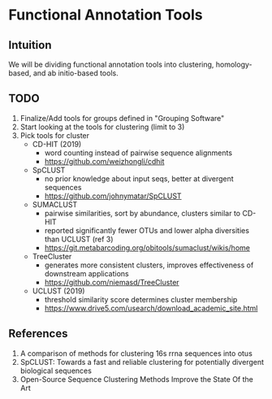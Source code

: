 # Functional Annotation Tools 


## Intuition
We will be dividing functional annotation tools into clustering, homology-based, and ab
initio-based tools.

## TODO
1. Finalize/Add tools for groups defined in "Grouping Software"
2. Start looking at the tools for clustering (limit to 3)
3. Pick tools for cluster
   - CD-HIT (2019)
     - word counting instead of pairwise sequence alignments
     - https://github.com/weizhongli/cdhit
   - SpCLUST 
     - no prior knowledge about input seqs, better at divergent sequences
     - https://github.com/johnymatar/SpCLUST
   - SUMACLUST 
     - pairwise similarities, sort by abundance, clusters similar to CD-HIT
     - reported significantly fewer OTUs and lower alpha diversities than UCLUST (ref 3)
     - https://git.metabarcoding.org/obitools/sumaclust/wikis/home
   - TreeCluster 
     - generates more consistent clusters, improves effectiveness of downstream applications
     - https://github.com/niemasd/TreeCluster
   - UCLUST (2019)
     - threshold similarity score determines cluster membership
     - https://www.drive5.com/usearch/download_academic_site.html

## References
1. A comparison of methods for clustering 16s rrna sequences into otus 
2. SpCLUST: Towards a fast and reliable clustering for potentially divergent biological sequences 
3. Open-Source Sequence Clustering Methods Improve the State Of the Art

